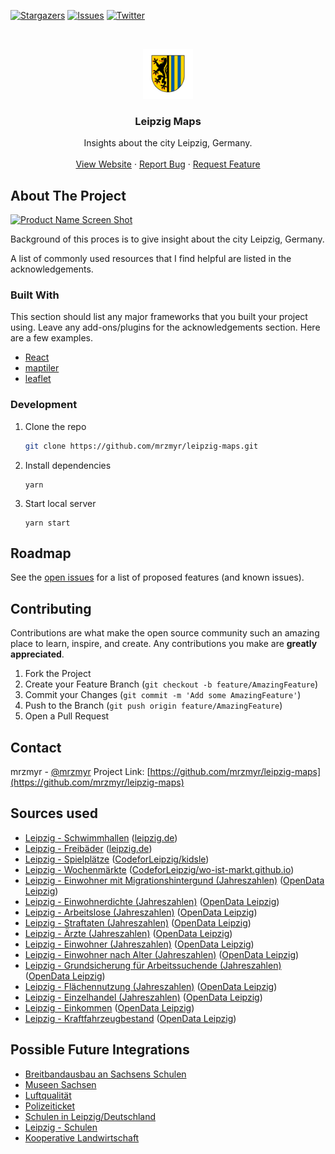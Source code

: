 [![Stargazers](https://img.shields.io/github/stars/mrzmyr/leipzig-maps)](https://github.com/mrzmyr/leipzig-maps)
[![Issues](https://img.shields.io/github/issues/mrzmyr/leipzig-maps)](https://github.com/mrzmyr/leipzig-maps/issues)
[![Twitter](https://img.shields.io/twitter/url/https/twitter.com/mrzmyr.svg?style=social&label=Follow%20%40mrzmyr)](https://twitter.com/mrzmyr)

<!-- PROJECT LOGO -->
<br />
<p align="center">
  <a href="https://github.com/mrzmyr/leipzig-maps">
    <img src="./public/logo192.png" alt="Logo" width="80" height="80">
  </a>

  <h3 align="center">Leipzig Maps</h3>

  <p align="center">
    Insights about the city Leipzig, Germany.
    <br />
    <br />
    <a href="https://leipzig-maps.vercel.app">View Website</a>
    ·
    <a href="https://github.com/mrzmyr/leipzig-maps/issues">Report Bug</a>
    ·
    <a href="https://github.com/mrzmyr/leipzig-maps/issues">Request Feature</a>
  </p>
</p>

<!-- ABOUT THE PROJECT -->
## About The Project

[![Product Name Screen Shot](./public/screenshot.png)](https://example.com)

Background of this proces is to give insight about the city Leipzig, Germany.

A list of commonly used resources that I find helpful are listed in the acknowledgements.

### Built With

This section should list any major frameworks that you built your project using. Leave any add-ons/plugins for the acknowledgements section. Here are a few examples.

* [React](https://reactjs.com)
* [maptiler](https://maptiler.com)
* [leaflet](https://react-leaflet.js.org/)

### Development

1. Clone the repo
   ```sh
   git clone https://github.com/mrzmyr/leipzig-maps.git
   ```
2. Install dependencies
   ```JS
   yarn
   ```
3. Start local server
   ```JS
   yarn start
   ```

<!-- ROADMAP -->
## Roadmap

See the [open issues](https://github.com/mrzmyr/leipzig-maps/issues) for a list of proposed features (and known issues).

<!-- CONTRIBUTING -->
## Contributing

Contributions are what make the open source community such an amazing place to learn, inspire, and create. Any contributions you make are **greatly appreciated**.

1. Fork the Project
2. Create your Feature Branch (`git checkout -b feature/AmazingFeature`)
3. Commit your Changes (`git commit -m 'Add some AmazingFeature'`)
4. Push to the Branch (`git push origin feature/AmazingFeature`)
5. Open a Pull Request

<!-- CONTACT -->
## Contact

mrzmyr - [@mrzmyr](https://twitter.com/mrzmyr)
Project Link: [https://github.com/mrzmyr/leipzig-maps](https://github.com/mrzmyr/leipzig-maps)

## Sources used

- [Leipzig - Schwimmhallen](https://www.leipzig.de/freizeit-kultur-und-tourismus/sport/sportstaetten/schwimmhallen) ([leipzig.de](https://leipzig.de))
- [Leipzig - Freibäder](https://www.leipzig.de/freizeit-kultur-und-tourismus/sport/sportstaetten/freibaeder) ([leipzig.de](https://leipzig.de))
- [Leipzig - Spielplätze](https://github.com/CodeforLeipzig/kidsle/blob/master/project/playgrounds/data/new_playgrounds.json) ([CodeforLeipzig/kidsle](https://github.com/CodeforLeipzig/kidsle))
- [Leipzig - Wochenmärkte](https://raw.githubusercontent.com/CodeforLeipzig/wo-ist-markt.github.io/master/cities/leipzig.json) ([CodeforLeipzig/wo-ist-markt.github.io](https://github.com/CodeforLeipzig/wo-ist-markt.github.io))
- [Leipzig - Einwohner mit Migrationshintergund (Jahreszahlen)](https://opendata.leipzig.de/dataset/einwohner-mit-migrationshintergund-jahreszahlen) ([OpenData Leipzig](https://opendata.leipzig.de))
- [Leipzig - Einwohnerdichte (Jahreszahlen)](https://opendata.leipzig.de/dataset/einwohnerdichte-jahreszahlen) ([OpenData Leipzig](https://opendata.leipzig.de))
- [Leipzig - Arbeitslose (Jahreszahlen)](https://opendata.leipzig.de/dataset/arbeitslose-jahreszahlen) ([OpenData Leipzig](https://opendata.leipzig.de))
- [Leipzig - Straftaten (Jahreszahlen)](https://opendata.leipzig.de/dataset/straftaten-jahreszahlen) ([OpenData Leipzig](https://opendata.leipzig.de))
- [Leipzig - Ärzte (Jahreszahlen)](https://opendata.leipzig.de/dataset/arzte-jahreszahlen) ([OpenData Leipzig](https://opendata.leipzig.de))
- [Leipzig - Einwohner (Jahreszahlen)](https://opendata.leipzig.de/dataset/einwohner-jahreszahlen) ([OpenData Leipzig](https://opendata.leipzig.de))
- [Leipzig - Einwohner nach Alter (Jahreszahlen)](https://opendata.leipzig.de/dataset/einwohner-nach-alter-jahreszahlen0452a) ([OpenData Leipzig](https://opendata.leipzig.de))
- [Leipzig - Grundsicherung für Arbeitssuchende (Jahreszahlen)](https://opendata.leipzig.de/dataset/grundsicherung-fur-arbeitssuchende-sgb-ii-jahreszahlen) ([OpenData Leipzig](https://opendata.leipzig.de))
- [Leipzig - Flächennutzung (Jahreszahlen)](https://opendata.leipzig.de/dataset/flachennutzung-jahreszahlen) ([OpenData Leipzig](https://opendata.leipzig.de))
- [Leipzig - Einzelhandel (Jahreszahlen)](https://opendata.leipzig.de/dataset/einzelhandel-jahreszahlen) ([OpenData Leipzig](https://opendata.leipzig.de))
- [Leipzig - Einkommen](https://statistik.leipzig.de/statdist/table.aspx?cat=9&rub=1) ([OpenData Leipzig](https://opendata.leipzig.de))
- [Leipzig - Kraftfahrzeugbestand](https://statistik.leipzig.de/statdist/table.aspx?cat=11&rub=1) ([OpenData Leipzig](https://opendata.leipzig.de))

## Possible Future Integrations

- [Breitbandausbau an Sachsens Schulen](https://gitlab.com/gerbsen/internet-an-sachsens-schulen/-/tree/master)
- [Museen Sachsen](https://damals.in/museums/)
- [Luftqualität](https://www.umwelt.sachsen.de/umwelt/infosysteme/luftonline/recherche.aspx)
- [Polizeiticket](https://lvz-viz.leipzig.codefor.de/api/searchbetween?from=2015-08-31T22:00:00.000Z&to=2017-09-16T22:00:00.000Z)
- [Schulen in Leipzig/Deutschland](https://jedeschule.de/daten/)
- [Leipzig - Schulen](https://github.com/CodeforLeipzig/kidsle/blob/master/project/schools/data/gymnasium.geo.json)
- [Kooperative Landwirtschaft](https://umap.openstreetmap.fr/de/datalayer/1174296/)
